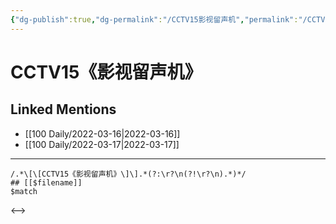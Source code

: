```yaml
---
{"dg-publish":true,"dg-permalink":"/CCTV15影视留声机","permalink":"/CCTV15影视留声机/"}
---
```


# CCTV15《影视留声机》

## Linked Mentions
- [[100 Daily/2022-03-16\|2022-03-16]]
- [[100 Daily/2022-03-17\|2022-03-17]]


---

```expander
/.*\[\[CCTV15《影视留声机》\]\].*(?:\r?\n(?!\r?\n).*)*/
## [[$filename]]
$match
```

<-->
